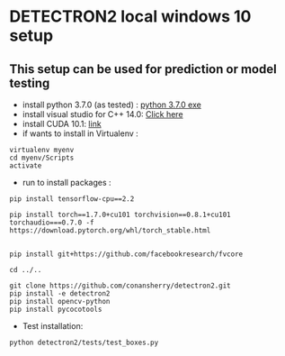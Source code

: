 # DETECTRON2 local windows 10 setup

## This setup can be used for prediction or model testing

* install python 3.7.0 (as tested) : [python 3.7.0 exe](https://www.python.org/ftp/python/3.7.0/python-3.7.0-amd64.exe)
* install visual studio  for C++ 14.0: [Click here](https://visualstudio.microsoft.com/thank-you-downloading-visual-studio/?sku=BuildTools&rel=16)
* install CUDA 10.1: [link](https://developer.nvidia.com/cuda-10.1-download-archive-base?target_os=Windows&target_arch=x86_64&target_version=10&target_type=exelocal)
* if wants to install in Virtualenv : 
```
virtualenv myenv
cd myenv/Scripts
activate
```
* run to install packages :
```
pip install tensorflow-cpu==2.2

pip install torch==1.7.0+cu101 torchvision==0.8.1+cu101 torchaudio===0.7.0 -f https://download.pytorch.org/whl/torch_stable.html


pip install git+https://github.com/facebookresearch/fvcore

cd ../..

git clone https://github.com/conansherry/detectron2.git
pip install -e detectron2
pip install opencv-python
pip install pycocotools
```
* Test installation:
```
python detectron2/tests/test_boxes.py
```
